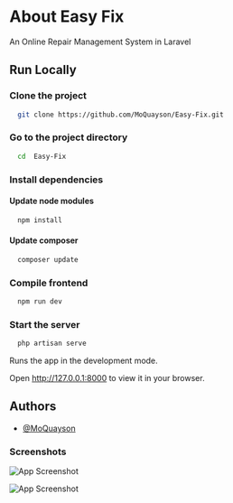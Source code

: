 # About Easy Fix

An Online Repair Management System in Laravel
## Run Locally

### Clone the project

```bash
  git clone https://github.com/MoQuayson/Easy-Fix.git
```

### Go to the project directory

```bash
  cd  Easy-Fix
```

### Install dependencies

#### Update node modules
```bash
  npm install
```

#### Update composer
```bash
  composer update
```

### Compile frontend 

```bash
  npm run dev
```

### Start the server

```bash
  php artisan serve
```

Runs the app in the development mode.

Open http://127.0.0.1:8000 to view it in your browser.


## Authors

- [@MoQuayson](https://www.github.com/MoQuayson)


### Screenshots

![App Screenshot](https://via.placeholder.com/468x300?text=App+Screenshot+Here)

![App Screenshot](https://via.placeholder.com/468x300?text=App+Screenshot+Here)
